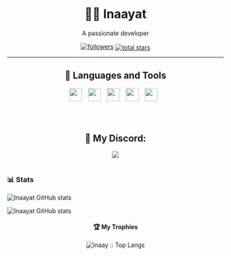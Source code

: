 <h1 align="center">🏄‍♂️ Inaayat</h1>
<p align="center">A passionate developer</p>

<p align="center">
   <a href="https://github.com/Inaay?tab=followers">
      <img alt="followers" title="Follow me on Github" src="https://custom-icon-badges.demolab.com/github/followers/Inaay?color=236ad3&labelColor=1155ba&style=for-the-badge&logo=person-add&label=Follow&logoColor=white"/></a>
   <span style="display:inline-block; vertical-align:middle;">
      <a href="https://github.com/Inaay?tab=repositories&sort=stargazers">
         <img alt="total stars" title="Total stars on GitHub" src="https://custom-icon-badges.demolab.com/github/stars/Inaay?color=55960c&style=for-the-badge&labelColor=488207&logo=star"/></a>
   </span>
</p>

---

<h2 align="center">🧰 Languages and Tools</h2>

<p align="center"><img src="https://cdn.jsdelivr.net/gh/devicons/devicon/icons/php/php-original.svg" width="30px" style="padding-right:10px;" />
<img src="https://cdn.jsdelivr.net/gh/devicons/devicon/icons/git/git-original.svg" width="30px" style="padding-right:10px;" />
<img src="https://cdn.jsdelivr.net/gh/devicons/devicon/icons/javascript/javascript-plain.svg" width="30px" style="padding-right:10px;" />
<img src="https://cdn.jsdelivr.net/gh/devicons/devicon/icons/nodejs/nodejs-original.svg" width="30px" style="padding-right:10px;" />
<img src="https://cdn.jsdelivr.net/gh/devicons/devicon/icons/python/python-plain.svg" width="30px" style="padding-right:10px;" /></p>
<br />

#

<h2 align="center">👻 My Discord: </h2>
<p align="center"><img src="https://discord.c99.nl/widget/theme-2/757022551397630064.png" /></p>

#


### 📊 Stats

![Inaayat GitHub stats](https://github-readme-stats.vercel.app/api/top-langs?username=inaay&show_icons=true&locale=en&layout=compact&theme=gruvbox)

![Inaayat GitHub stats](https://github-readme-stats.vercel.app/api?username=inaay&show_icons=true&locale=en&theme=gruvbox)


<h4 align="center">🏆 My Trophies </h4>
<p align="center"><img src="https://github-profile-trophy.vercel.app/?username=inaay&theme=discord" alt="inaay :: Top Langs" /></p>

#
